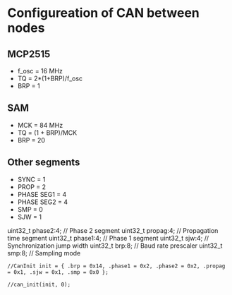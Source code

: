 # Configureation of CAN between nodes
## MCP2515
- f_osc = 16 MHz
- TQ = 2*(1+BRP)/f_osc
- BRP = 1




## SAM
- MCK = 84 MHz
- TQ = (1 + BRP)/MCK
- BRP = 20

## Other segments
- SYNC = 1
- PROP = 2  
- PHASE SEG1 = 4
- PHASE SEG2 = 4
- SMP = 0
- SJW = 1

uint32_t phase2:4;  // Phase 2 segment
uint32_t propag:4;  // Propagation time segment
uint32_t phase1:4;  // Phase 1 segment
uint32_t sjw:4;     // Synchronization jump width
uint32_t brp:8;     // Baud rate prescaler
uint32_t smp:8;     // Sampling mode


    //CanInit init = { .brp = 0x14, .phase1 = 0x2, .phase2 = 0x2, .propag = 0x1, .sjw = 0x1, .smp = 0x0 };

    //can_init(init, 0);
